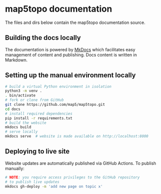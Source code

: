 # map5topo documentation

The files and dirs below contain the map5topo documentation source.

## Building the docs locally

The documentation is powered by [MkDocs](https://www.mkdocs.org) which facilitates easy management
of content and publishing. Docs content is written in Markdown.


## Setting up the manual environment locally

```bash
# build a virtual Python environment in isolation
python3 -m venv .
. bin/activate
# fork or clone from GitHub
git clone https://github.com/map5/map5topo.git
cd docs
# install required dependencies
pip install -r requirements.txt
# build the website
mkdocs build
# serve locally
mkdocs serve  # website is made available on http://localhost:8000
```

## Deploying to live site

Website updates are automatically published via GitHub Actions. To publish manually:

```bash
# NOTE: you require access privileges to the GitHub repository
# to publish live updates
mkdocs gh-deploy -m 'add new page on topic x'
```
